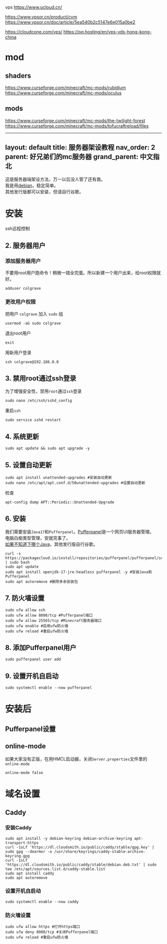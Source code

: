 vps
https://www.ucloud.cn/

https://www.vpsor.cn/product/cvm
https://www.vpsor.cn/doc/article/5ea540b2c5147e6e015a0be2

https://cloudcone.com/vps/
https://pq.hosting/en/vps-vds-hong-kong-china

# mod
## shaders
https://www.curseforge.com/minecraft/mc-mods/rubidium
https://www.curseforge.com/minecraft/mc-mods/oculus

## mods
https://www.curseforge.com/minecraft/mc-mods/the-twilight-forest
https://www.curseforge.com/minecraft/mc-mods/tofucraftreload/files

---
layout: default
title: 服务器架设教程
nav_order: 2
parent: 好兄弟们的mc服务器
grand_parent: 中文指北
---
这是服务器端架设方法，万一以后没人管了还有救。 \
我是用[debian](https://www.debian.org/)，稳定简单。 \
其他发行版都可以安装，但请自行谷歌。

# 安装
ssh远程控制

## 2. 服务器用户
### 添加服务器用户
不要用root用户跑命令！稍微一错全完蛋。所以新建一个用户出来，给root权限就好。
```
adduser colgrave
```
### 更改用户权限
把用户 `colgrave` 加入 `sudo` 组
```
usermod -aG sudo colgrave
```
退出root用户
```
exit
```
用新用户登录
```
ssh colgrave@192.186.0.0
```
## 3. 禁用root通过ssh登录
为了增强安全性，禁用`root`通过`ssh`登录
```
sudo nano /etc/ssh/sshd_config
```
重启`ssh`
```
sudo service sshd restart
```
## 4. 系统更新
```
sudo apt update && sudo apt upgrade -y
```
## 5. 设置自动更新
```
sudo apt install unattended-upgrades #安装自动更新
sudo nano /etc/apt/apt.conf.d/50unattended-upgrades #设置自动更新
```
检查
```
apt-config dump APT::Periodic::Unattended-Upgrade
```
## 6. 安装
我们需要安装`Java17`和`Pufferpanel`。[Pufferpanel](https://www.pufferpanel.com/)是一个网页UI服务器管理。 \
电脑白痴类型管理，安就完事了。 \
[如果不知道下哪个Java](https://packages.debian.org/search?keywords=openjdk)，其他发行版自行谷歌。
```
curl -s https://packagecloud.io/install/repositories/pufferpanel/pufferpanel/script.deb.sh | sudo bash
sudo apt update
sudo apt install openjdk-17-jre-headless pufferpanel -y #安装Java和Pufferpanel
sudo apt autoremove #删除多余安装包
```
## 7. 防火墙设置
```
sudo ufw allow ssh
sudo ufw allow 8080/tcp #Pufferpanel端口
sudo ufw allow 25565/tcp #Minecraft服务器端口
sudo ufw enable #启用ufw防火墙
sudo ufw reload #重启ufw防火墙
```
## 8. 添加Pufferpanel用户
```
sudo pufferpanel user add
```
## 9. 设置开机自启动
```
sudo systemctl enable --now pufferpanel
```

# 安装后
## Pufferpanel设置
## online-mode
如果大家没有正版，在用HMCL启动器，关闭`Server.properties`文件里的`online-mode`
```
online-mode false
```

# 域名设置
## Caddy
### 安装Caddy
```
sudo apt install -y debian-keyring debian-archive-keyring apt-transport-https
curl -1sLf 'https://dl.cloudsmith.io/public/caddy/stable/gpg.key' | sudo gpg --dearmor -o /usr/share/keyrings/caddy-stable-archive-keyring.gpg
curl -1sLf 'https://dl.cloudsmith.io/public/caddy/stable/debian.deb.txt' | sudo tee /etc/apt/sources.list.d/caddy-stable.list
sudo apt install caddy
sudo apt autoremove
```
### 设置开机自启动
```
sudo systemctl enable --now caddy
```
### 防火墙设置
```
sudo ufw allow https #打开https端口
sudo ufw deny 8080/tcp #关闭Pufferpanel端口
sudo ufw reload #重启ufw防火墙
```
